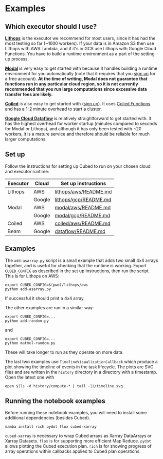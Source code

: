 # Examples

## Which executor should I use?

[**Lithops**](https://lithops-cloud.github.io/) is the executor we recommend for most users, since it has had the most testing so far (~1000 workers).
If your data is in Amazon S3 then use Lithops with AWS Lambda, and if it's in GCS use Lithops with Google Cloud Functions. You have to build a runtime environment as a part of the setting up process.

[**Modal**](https://modal.com/) is very easy to get started with because it handles building a runtime environment for you automatically (note that it requires that you [sign up](https://modal.com/signup) for a free account). **At the time of writing, Modal does not guarantee that functions run in any particular cloud region, so it is not currently recommended that you run large computations since excessive data transfer fees are likely.**

[**Coiled**](https://www.coiled.io/) is also easy to get started with ([sign up](https://cloud.coiled.io/signup)). It uses [Coiled Functions](https://docs.coiled.io/user_guide/usage/functions/index.html) and has a 1-2 minute overhead to start a cluster.

[**Google Cloud Dataflow**](https://cloud.google.com/dataflow) is relatively straightforward to get started with. It has the highest overhead for worker startup (minutes compared to seconds for Modal or Lithops), and although it has only been tested with ~20 workers, it is a mature service and therefore should be reliable for much larger computations.

## Set up

Follow the instructions for setting up Cubed to run on your chosen cloud and executor runtime:

| Executor | Cloud  | Set up instructions                                          |
|----------|--------|--------------------------------------------------------------|
| Lithops  | AWS    | [lithops/aws/README.md](lithops/aws/README.md) |
|          | Google | [lithops/gcp/README.md](lithops/gcp/README.md)               |
| Modal    | AWS    | [modal/aws/README.md](modal/aws/README.md)                   |
|          | Google | [modal/gcp/README.md](modal/gcp/README.md)                   |
| Coiled   | AWS    | [coiled/aws/README.md](coiled/aws/README.md)                 |
| Beam     | Google | [dataflow/README.md](dataflow/README.md)                     |

## Examples

The `add-asarray.py` script is a small example that adds two small 4x4 arrays together, and is useful for checking that the runtime is working.
Export `CUBED_CONFIG` as described in the set up instructions, then run the script. This is for Lithops on AWS:

```shell
export CUBED_CONFIG=$(pwd)/lithops/aws
python add-asarray.py
```

If successful it should print a 4x4 array.

The other examples are run in a similar way:

```shell
export CUBED_CONFIG=...
python add-random.py
```

and

```shell
export CUBED_CONFIG=...
python matmul-random.py
```

These will take longer to run as they operate on more data.

The last two examples use `TimelineVisualizationCallback` which produce a plot showing the timeline of events in the task lifecycle.
The plots are SVG files and are written in the `history` directory in a directory with a timestamp. Open the latest one with

```shell
open $(ls -d history/compute-* | tail -1)/timeline.svg
```

## Running the notebook examples

Before running these notebook examples, you will need to install some additional dependencies (besides Cubed).

`mamba install rich pydot flox cubed-xarray`

`cubed-xarray` is necessary to wrap Cubed arrays as Xarray DataArrays or Xarray Datasets.
`flox` is for supporting more efficient Map Reduce.
`pydot` allows plotting the Cubed execution plan.
`rich` is for showing progress of array operations within callbacks applied to Cubed plan operations.
